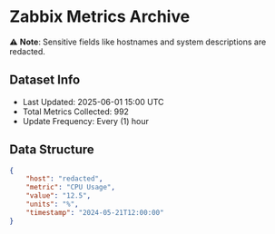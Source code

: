 # Zabbix Metrics Archive

⚠️ **Note**: Sensitive fields like hostnames and system descriptions are redacted.

## Dataset Info
- Last Updated: 2025-06-01 15:00 UTC
- Total Metrics Collected: 992
- Update Frequency: Every (1) hour

## Data Structure
```json
{
    "host": "redacted",
    "metric": "CPU Usage",
    "value": "12.5",
    "units": "%",
    "timestamp": "2024-05-21T12:00:00"
}
```
